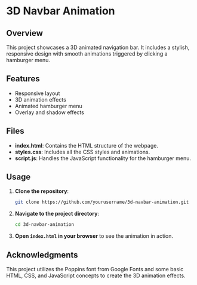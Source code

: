 # 3D Navbar Animation

## Overview

This project showcases a 3D animated navigation bar. It includes a stylish, responsive design with smooth animations triggered by clicking a hamburger menu.

## Features

- Responsive layout
- 3D animation effects
- Animated hamburger menu
- Overlay and shadow effects

## Files

- **index.html**: Contains the HTML structure of the webpage.
- **styles.css**: Includes all the CSS styles and animations.
- **script.js**: Handles the JavaScript functionality for the hamburger menu.

## Usage

1. **Clone the repository**:
   ```bash
   git clone https://github.com/yourusername/3d-navbar-animation.git
   ```

2. **Navigate to the project directory**:
   ```bash
   cd 3d-navbar-animation
   ```

3. **Open `index.html` in your browser** to see the animation in action.

## Acknowledgments

This project utilizes the Poppins font from Google Fonts and some basic HTML, CSS, and JavaScript concepts to create the 3D animation effects.
